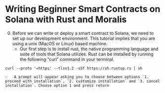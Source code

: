 # Writing Beginner Smart Contracts on Solana with Rust and Moralis


0.	Before we can write or deploy a smart contract to Solana, we need to set up our development environment. This tutorial implies that you are using a unix (MacOS or Linux) based machine. 
    -	Our first step is to install rust, the native programming language and suite of tools that Solana utilizes. Rust can be installed by running the following “curl” command in your terminal. 
  ```
  curl --proto '=https' --tlsv1.2 -sSf https://sh.rustup.rs | sh
  ```
    -	A prompt will appear asking you to choose between options `1. proceed with installation`, `2. customize installation` and `3. cancel installation`. Choose option 1 and press return
  

